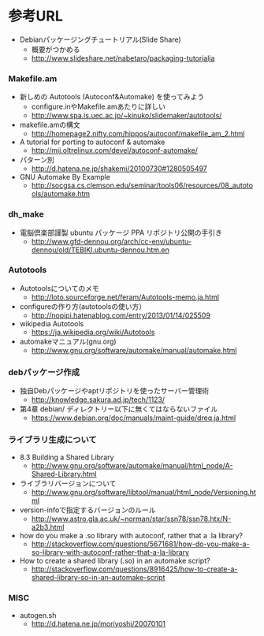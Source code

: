 # 参考URL
- Debianパッケージングチュートリアル(Slide Share)
  - 概要がつかめる
  - http://www.slideshare.net/nabetaro/packaging-tutorialja

### Makefile.am
- 新しめの Autotools (Autoconf&Automake) を使ってみよう 
  - configure.inやMakefile.amあたりに詳しい
  - http://www.spa.is.uec.ac.jp/~kinuko/slidemaker/autotools/
- makefile.amの構文
  - http://homepage2.nifty.com/hippos/autoconf/makefile_am_2.html
- A tutorial for porting to autoconf & automake
  - http://mij.oltrelinux.com/devel/autoconf-automake/
- パターン別
  - http://d.hatena.ne.jp/shakemi/20100730#1280505497
- GNU Automake By Example
  - http://socgsa.cs.clemson.edu/seminar/tools06/resources/08_autotools/automake.htm

### dh_make
- 電脳倶楽部謹製 ubuntu パッケージ PPA リポジトリ公開の手引き
  - http://www.gfd-dennou.org/arch/cc-env/ubuntu-dennou/old/TEBIKI.ubuntu-dennou.htm.en

### Autotools
- Autotoolsについてのメモ
  - http://loto.sourceforge.net/feram/Autotools-memo.ja.html
- configureの作り方(autotoolsの使い方）
  - http://nopipi.hatenablog.com/entry/2013/01/14/025509
- wikipedia Autotools
  - https://ja.wikipedia.org/wiki/Autotools
- automakeマニュアル(gnu.org)
  - http://www.gnu.org/software/automake/manual/automake.html

### debパッケージ作成
- 独自Debパッケージやaptリポジトリを使ったサーバー管理術
  - http://knowledge.sakura.ad.jp/tech/1123/
- 第4章 debian/ ディレクトリー以下に無くてはならないファイル
  - https://www.debian.org/doc/manuals/maint-guide/dreq.ja.html

### ライブラリ生成について
- 8.3 Building a Shared Library
  - http://www.gnu.org/software/automake/manual/html_node/A-Shared-Library.html
- ライブラリバージョンについて
  - http://www.gnu.org/software/libtool/manual/html_node/Versioning.html
- version-infoで指定するバージョンのルール
  - http://www.astro.gla.ac.uk/~norman/star/ssn78/ssn78.htx/N-a2b3.html
- how do you make a .so library with autoconf, rather that a .la library?
  - http://stackoverflow.com/questions/5671681/how-do-you-make-a-so-library-with-autoconf-rather-that-a-la-library
- How to create a shared library (.so) in an automake script?
  - http://stackoverflow.com/questions/8916425/how-to-create-a-shared-library-so-in-an-automake-script

### MISC
- autogen.sh
  - http://d.hatena.ne.jp/moriyoshi/20070101
